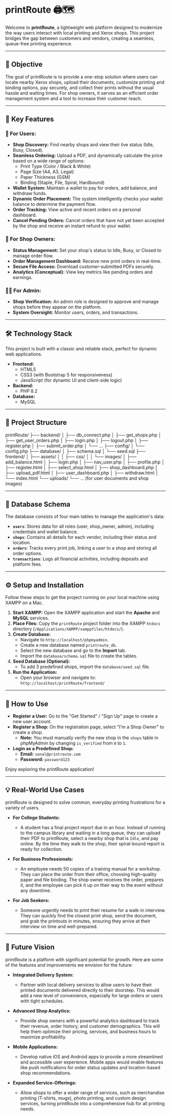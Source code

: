 #  printRoute 🖨️🗺️

Welcome to **printRoute**, a lightweight web platform designed to modernize the way users interact with local printing and Xerox shops. This project bridges the gap between customers and vendors, creating a seamless, queue-free printing experience.


---


## 🎯 Objective

The goal of printRoute is to provide a one-stop solution where users can locate nearby Xerox shops, upload their documents, customize printing and binding options, pay securely, and collect their prints without the usual hassle and waiting times. For shop owners, it serves as an efficient order management system and a tool to increase their customer reach.

---

## 🚀 Key Features

### 👤 For Users:
* **Shop Discovery:** Find nearby shops and view their live status (Idle, Busy, Closed).
* **Seamless Ordering:** Upload a PDF, and dynamically calculate the price based on a wide range of options:
    * Print Type (Color / Black & White)
    * Page Size (A4, A3, Legal)
    * Paper Thickness (GSM)
    * Binding (Staple, File, Spiral, Hardbound)
* **Wallet System:** Maintain a wallet to pay for orders, add balance, and withdraw funds.
* **Dynamic Order Placement:** The system intelligently checks your wallet balance to determine the payment flow.
* **Order Tracking:** View active and recent orders on a personal dashboard.
* **Cancel Pending Orders:** Cancel orders that have not yet been accepted by the shop and receive an instant refund to your wallet.

### 🏪 For Shop Owners:
* **Status Management:** Set your shop's status to Idle, Busy, or Closed to manage order flow.
* **Order Management Dashboard:** Receive new print orders in real-time.
* **Secure File Access:** Download customer-submitted PDFs securely.
* **Analytics (Conceptual):** View key metrics like pending orders and earnings.

### 👨‍💼 For Admin:
* **Shop Verification:** An admin role is designed to approve and manage shops before they appear on the platform.
* **System Oversight:** Monitor users, orders, and transactions.

---

## 🛠️ Technology Stack

This project is built with a classic and reliable stack, perfect for dynamic web applications.

* **Frontend:**
    * HTML5
    * CSS3 (with Bootstrap 5 for responsiveness)
    * JavaScript (for dynamic UI and client-side logic)
* **Backend:**
    * PHP 8.2
* **Database:**
    * MySQL

---

## 📁 Project Structure

printRoute/
├── backend/
│   ├── db_connect.php
│   ├── get_shops.php
│   ├── get_user_orders.php
│   ├── login.php
│   ├── logout.php
│   ├── register.php
│   ├── submit_order.php
│   └── ...
├── config/
│   └── config.php
├── database/
│   ├── schema.sql
│   └── seed.sql
├── frontend/
│   ├── assets/
│   │   ├── css/
│   │   └── images/
│   ├── add_balance.html
│   ├── login.php
│   ├── nav_user.php
│   ├── profile.php
│   ├── register.html
│   ├── select_shop.html
│   ├── shop_dashboard.php
│   ├── upload_pdf.html
│   ├── user_dashboard.php
│   ├── withdraw.html
│   └── index.html
└── uploads/
└── ... (for user documents and shop images)


---

## 💾 Database Schema

The database consists of four main tables to manage the application's data:
* **`users`**: Stores data for all roles (user, shop_owner, admin), including credentials and wallet balance.
* **`shops`**: Contains all details for each vendor, including their status and location.
* **`orders`**: Tracks every print job, linking a user to a shop and storing all order options.
* **`transactions`**: Logs all financial activities, including deposits and platform fees.

---

## ⚙️ Setup and Installation

Follow these steps to get the project running on your local machine using XAMPP on a Mac.

1.  **Start XAMPP:** Open the XAMPP application and start the **Apache** and **MySQL** services.
2.  **Place Files:** Copy the `printRoute` project folder into the XAMPP `htdocs` directory (`/Applications/XAMPP/xamppfiles/htdocs/`).
3.  **Create Database:**
    * Navigate to `http://localhost/phpmyadmin`.
    * Create a new database named `printroute_db`.
    * Select the new database and go to the **Import** tab.
    * Import the `database/schema.sql` file to create the tables.
4.  **Seed Database (Optional):**
    * To add 3 predefined shops, import the `database/seed.sql` file.
5.  **Run the Application:**
    * Open your browser and navigate to: `http://localhost/printRoute/frontend/`

---

## 🧪 How to Use

* **Register a User:** Go to the "Get Started" / "Sign Up" page to create a new user account.
* **Register a Shop:** On the registration page, select "I'm a Shop Owner" to create a shop.
    * **Note:** You must manually verify the new shop in the `shops` table in phpMyAdmin by changing `is_verified` from `0` to `1`.
* **Login as a Predefined Shop:**
    * **Email:** `sonal@printroute.com`
    * **Password:** `password123`

Enjoy exploring the printRoute application!

---

## 💡 Real-World Use Cases

printRoute is designed to solve common, everyday printing frustrations for a variety of users.

*   **For College Students:**
    *   A student has a final project report due in an hour. Instead of running to the campus library and waiting in a long queue, they can upload their PDF to printRoute, select a nearby shop that is `Idle`, and pay online. By the time they walk to the shop, their spiral-bound report is ready for collection.

*   **For Business Professionals:**
    *   An employee needs 50 copies of a training manual for a workshop. They can place the order from their office, choosing high-quality paper and file binding. The shop owner receives the order, prepares it, and the employee can pick it up on their way to the event without any downtime.

*   **For Job Seekers:**
    *   Someone urgently needs to print their resume for a walk-in interview. They can quickly find the closest print shop, send the document, and grab the printouts in minutes, ensuring they arrive at their interview on time and well-prepared.

---

## 🔮 Future Vision

printRoute is a platform with significant potential for growth. Here are some of the features and improvements we envision for the future:

*   **Integrated Delivery System:**
    *   Partner with local delivery services to allow users to have their printed documents delivered directly to their doorstep. This would add a new level of convenience, especially for large orders or users with tight schedules.

*   **Advanced Shop Analytics:**
    *   Provide shop owners with a powerful analytics dashboard to track their revenue, order history, and customer demographics. This will help them optimize their pricing, services, and business hours to maximize profitability.

*   **Mobile Applications:**
    *   Develop native iOS and Android apps to provide a more streamlined and accessible user experience. Mobile apps would enable features like push notifications for order status updates and location-based shop recommendations.

*   **Expanded Service-Offerings:**
    *   Allow shops to offer a wider range of services, such as merchandise printing (T-shirts, mugs), photo printing, and custom design services, turning printRoute into a comprehensive hub for all printing needs.
